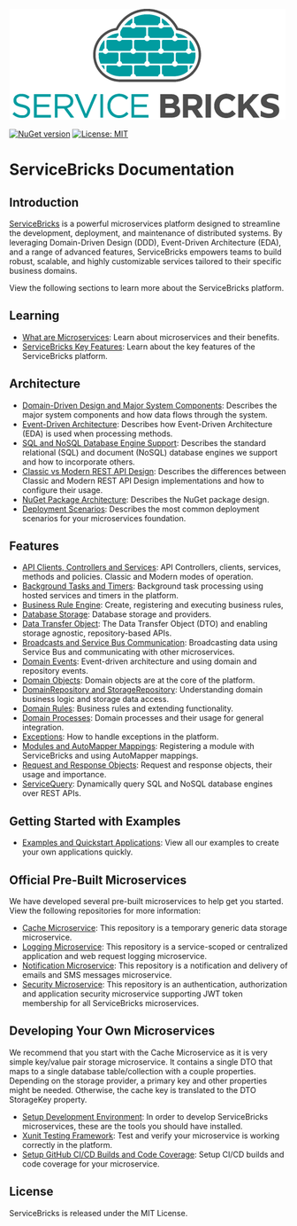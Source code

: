 ![ServiceBricks Logo](https://github.com/holomodular/ServiceBricks/blob/main/Logo.png)  

[![NuGet version](https://badge.fury.io/nu/ServiceBricks.svg)](https://badge.fury.io/nu/ServiceBricks)
[![License: MIT](https://img.shields.io/badge/License-MIT-blue.svg)](https://opensource.org/licenses/MIT)

# ServiceBricks Documentation

## Introduction
[ServiceBricks](https://github.com/holomodular/ServiceBricks) is a powerful microservices platform designed to streamline the development, deployment, and maintenance of distributed systems. By leveraging Domain-Driven Design (DDD), Event-Driven Architecture (EDA), and a range of advanced features, ServiceBricks empowers teams to build robust, scalable, and highly customizable services tailored to their specific business domains.

View the following sections to learn more about the ServiceBricks platform.

## Learning
* [What are Microservices](https://github.com/holomodular/ServiceBricks-Documentation/blob/main/V1/WhatAreMicroservices.md): Learn about microservices and their benefits.
* [ServiceBricks Key Features](https://github.com/holomodular/ServiceBricks-Documentation/blob/main/V1/KeyFeatures.md): Learn about the key features of the ServiceBricks platform.

## Architecture
* [Domain-Driven Design and Major System Components](https://github.com/holomodular/ServiceBricks-Documentation/blob/main/V1/FlowOfData.md): Describes the major system components and how data flows through the system.
* [Event-Driven Architecture](https://github.com/holomodular/ServiceBricks-Documentation/blob/main/V1/EventDrivenArchitecture.md): Describes how Event-Driven Architecture (EDA) is used when processing methods.
* [SQL and NoSQL Database Engine Support](https://github.com/holomodular/ServiceBricks-Documentation/blob/main/V1/SupportedDatabaseEngines.md): Describes the standard relational (SQL) and document (NoSQL) database engines we support and how to incorporate others.
* [Classic vs Modern REST API Design](https://github.com/holomodular/ServiceBricks-Documentation/blob/main/V1/ClassicVsModernRestApi.md): Describes the differences between Classic and Modern REST API Design implementations and how to configure their usage.
* [NuGet Package Architecture](https://github.com/holomodular/ServiceBricks-Documentation/blob/main/V1/NuGet.md): Describes the NuGet package design.
* [Deployment Scenarios](https://github.com/holomodular/ServiceBricks-Documentation/blob/main/V1/DeploymentScenarios.md): Describes the most common deployment scenarios for your microservices foundation.


## Features

* [API Clients, Controllers and Services](https://github.com/holomodular/ServiceBricks-Documentation/blob/main/V1/APIServices.md): API Controllers, clients, services, methods and policies. Classic and Modern modes of operation.
* [Background Tasks and Timers](https://github.com/holomodular/ServiceBricks-Documentation/blob/main/V1/BackgroundTasks.md): Background task processing using hosted services and timers in the platform.
* [Business Rule Engine](https://github.com/holomodular/ServiceBricks-Documentation/blob/main/V1/BusinessRuleEngine.md): Create, registering and executing business rules,
* [Database Storage](https://github.com/holomodular/ServiceBricks-Documentation/blob/main/V1/DatabaseStorage.md): Database storage and providers.
* [Data Transfer Object](https://github.com/holomodular/ServiceBricks-Documentation/blob/main/V1/DataTransferObject.md): The Data Transfer Object (DTO) and enabling storage agnostic, repository-based APIs.
* [Broadcasts and Service Bus Communication](https://github.com/holomodular/ServiceBricks-Documentation/blob/main/V1/DomainBroadcasts.md): Broadcasting data using Service Bus and communicating with other microservices.
* [Domain Events](https://github.com/holomodular/ServiceBricks-Documentation/blob/main/V1/DomainEvents.md): Event-driven architecture and using domain and repository events.
* [Domain Objects](https://github.com/holomodular/ServiceBricks-Documentation/blob/main/V1/DomainObjects.md): Domain objects are at the core of the platform.
* [DomainRepository and StorageRepository](https://github.com/holomodular/ServiceBricks-Documentation/blob/main/V1/DomainRepositoryAndStorageRepository.md): Understanding domain business logic and storage data access.
* [Domain Rules](https://github.com/holomodular/ServiceBricks-Documentation/blob/main/V1/DomainRules.md): Business rules and extending functionality.
* [Domain Processes](https://github.com/holomodular/ServiceBricks-Documentation/blob/main/V1/DomainProcesses.md): Domain processes and their usage for general integration.
* [Exceptions](https://github.com/holomodular/ServiceBricks-Documentation/blob/main/V1/Exceptions.md): How to handle exceptions in the platform.
* [Modules and AutoMapper Mappings](https://github.com/holomodular/ServiceBricks-Documentation/blob/main/V1/ModulesAndMappings.md): Registering a module with ServiceBricks and using AutoMapper mappings.
* [Request and Response Objects](https://github.com/holomodular/ServiceBricks-Documentation/blob/main/V1/RequestAndResponse.md): Request and response objects, their usage and importance.
* [ServiceQuery](https://github.com/holomodular/ServiceBricks-Documentation/blob/main/V1/ServiceQuery.md): Dynamically query SQL and NoSQL database engines over REST APIs.

## Getting Started with Examples
* [Examples and Quickstart Applications](https://github.com/holomodular/ServiceBricks-Examples): View all our examples to create your own applications quickly.

## Official Pre-Built Microservices
We have developed several pre-built microservices to help get you started. View the following repositories for more information:

* [Cache Microservice](https://github.com/holomodular/ServiceBricks-Cache): This repository is a temporary generic data storage microservice.
* [Logging Microservice](https://github.com/holomodular/ServiceBricks-Logging): This repository is a service-scoped or centralized application and web request logging microservice.
* [Notification Microservice](https://github.com/holomodular/ServiceBricks-Notification): This repository is a notification and delivery of emails and SMS messages microservice.
* [Security Microservice](https://github.com/holomodular/ServiceBricks-Security): This repository is an authentication, authorization and application security microservice supporting JWT token membership for all ServiceBricks microservices.

## Developing Your Own Microservices
We recommend that you start with the Cache Microservice as it is very simple key/value pair storage microservice. It contains a single DTO that maps to a single database table/collection with a couple properties. Depending on the storage provider, a primary key and other properties might be needed. Otherwise, the cache key is translated to the DTO StorageKey property.

* [Setup Development Environment](https://github.com/holomodular/ServiceBricks-Documentation/blob/main/V1/SetupDevelopmentEnvironment.md): In order to develop ServiceBricks microservices, these are the tools you should have installed.
* [Xunit Testing Framework](https://github.com/holomodular/ServiceBricks-Documentation/blob/main/V1/XunitTesting.md): Test and verify your microservice is working correctly in the platform.
* [Setup GitHub CI/CD Builds and Code Coverage](https://github.com/holomodular/ServiceBricks-Documentation/blob/main/V1/SettingUpBuilds.md): Setup CI/CD builds and code coverage for your microservice.

## License
ServiceBricks is released under the MIT License.
